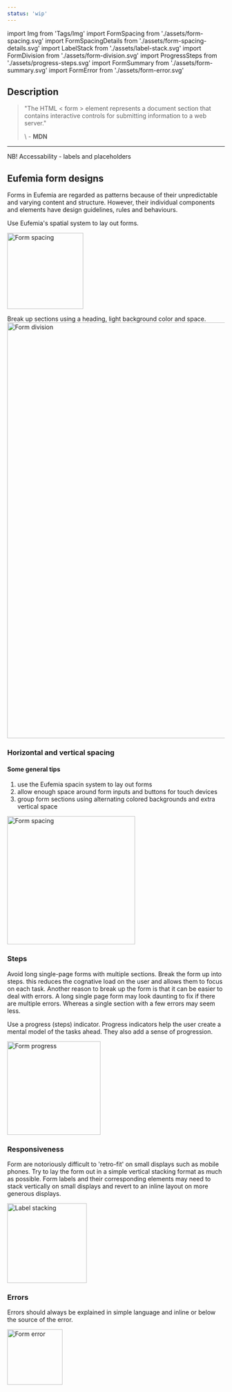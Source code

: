 ```yaml
---
status: 'wip'
---
```


import Img from 'Tags/Img'
import FormSpacing from './assets/form-spacing.svg'
import FormSpacingDetails from './assets/form-spacing-details.svg'
import LabelStack from './assets/label-stack.svg'
import FormDivision from './assets/form-division.svg'
import ProgressSteps from './assets/progress-steps.svg'
import FormSummary from './assets/form-summary.svg'
import FormError from './assets/form-error.svg'

## Description

> "The HTML < form > element represents a document section that contains interactive controls for submitting information to a web server."
>
> \ - **MDN**

---

NB! Accessability - labels and placeholders

## Eufemia form designs

Forms in Eufemia are regarded as patterns because of their unpredictable and varying content and structure. However, their individual components and elements have design guidelines, rules and behaviours.

Use Eufemia's spatial system to lay out forms.

<Img src={FormSpacingDetails} caption="Form elements with spacing system implemented" alt="Form spacing" height="176" />

Break up sections using a heading, light background color and space.
<Img src={FormDivision} caption="Partition form parts using color, space and headings" alt="Form division" height="960" />

### Horizontal and vertical spacing

#### Some general tips

1. use the Eufemia spacin system to lay out forms
2. allow enough space around form inputs and buttons for touch devices
3. group form sections using alternating colored backgrounds and extra vertical space

<Img src={FormSpacing} caption="Horizontal and vertical spacing" alt="Form spacing" height="296" />

### Steps

Avoid long single-page forms with multiple sections. Break the form up into steps. this reduces the cognative load on the user and allows them to focus on each task.
Another reason to break up the form is that it can be easier to deal with errors. A long single page form may look daunting to fix if there are multiple errors. Whereas a single section with a few errors may seem less.

Use a progress (steps) indicator. Progress indicators help the user create a mental model of the tasks ahead. They also add a sense of progression.

<Img src={ProgressSteps} caption="Progress through a form" alt="Form progress" height="216" />

### Responsiveness

Form are notoriously difficult to 'retro-fit' on small displays such as mobile phones. Try to lay the form out in a simple vertical stacking format as much as possible. Form labels and their corresponding elements may need to stack vertically on small displays and revert to an inline layout on more generous displays.

<Img src={LabelStack} caption="Stack labels over inputs when width is an issue" alt="Label stacking" height="184" />

### Errors

Errors should always be explained in simple language and inline or below the source of the error.

<Img src={FormError} caption="Form error" alt="Form error" height="128" />
